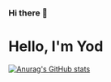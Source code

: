 ### Hi there 👋

# Hello, I'm Yod
[![Anurag's GitHub stats](https://github-readme-stats.vercel.app/api?username=pradist)](https://github.com/anuraghazra/github-readme-stats)
